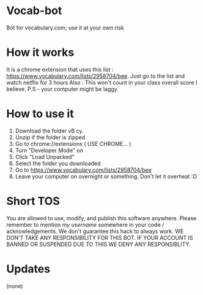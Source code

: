 # Vocab-bot
Bot for vocabulary.com; use it at your own risk
# How it works
It is a chrome extension that uses this list : https://www.vocabulary.com/lists/2958704/bee.
Just go to the list and watch netflix for 3 hours
Also : This won't count in your class overall score I believe.
P.S - your computer might be laggy.
# How to use it
1. Download the folder vB cy.
2. Unzip if the folder is zipped
3. Go to chrome://extensions ( USE CHROME... )
4. Turn "Developer Mode" on
5. Click "Load Unpacked"
6. Select the folder you downloaded
7. Go to https://www.vocabulary.com/lists/2958704/bee
8. Leave your computer on overnight or something. Don't let it overheat :D
# Short TOS
You are allowed to use, modify, and publish this software anywhere. Please remember to mention *my username* somewhere in your code / acknowledgements. We don't guarantee this hack to always work.
WE DON'T TAKE ANY RESPONSIBILITY FOR THIS BOT. IF YOUR ACCOUNT IS BANNED OR SUSPENDED DUE TO THIS WE DENY ANY RESPONSIBLITY.
# Updates
(none)
